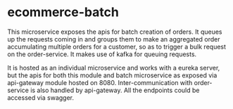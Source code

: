 # ecommerce-batch


This microservice exposes the apis for batch creation of orders. It queues up the requests coming in and groups them to make an aggregated order accumulating multiple orders for a customer, so as to trigger a bulk request on the order-service. It makes use of kafka for queuing requests.




It is hosted as an individual microservice and works with a eureka server, but the apis for both this module and batch microservice as exposed via api-gateway module hosted on 8080. Inter-communication with order-service is also handled by api-gateway. All the endpoints could be accessed via swagger.
